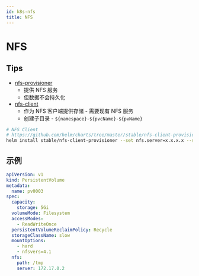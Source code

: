 ```yaml
---
id: k8s-nfs
title: NFS
---
```


# NFS
## Tips
* [nfs-provisioner](https://github.com/kubernetes-incubator/external-storage/tree/master/nfs)
  * 提供 NFS 服务
  * 但数据不会持久化
* [nfs-client](https://github.com/kubernetes-sigs/nfs-subdir-external-provisioner)
  * 作为 NFS 客户端提供存储 - 需要现有 NFS 服务
  * 创建子目录 - `${namespace}-${pvcName}-${pvName}`


```bash
# NFS Client
# https://github.com/helm/charts/tree/master/stable/nfs-client-provisioner
helm install stable/nfs-client-provisioner --set nfs.server=x.x.x.x --set nfs.path=/exported/path
```

## 示例

```yaml
apiVersion: v1
kind: PersistentVolume
metadata:
  name: pv0003
spec:
  capacity:
    storage: 5Gi
  volumeMode: Filesystem
  accessModes:
    - ReadWriteOnce
  persistentVolumeReclaimPolicy: Recycle
  storageClassName: slow
  mountOptions:
    - hard
    - nfsvers=4.1
  nfs:
    path: /tmp
    server: 172.17.0.2
```
